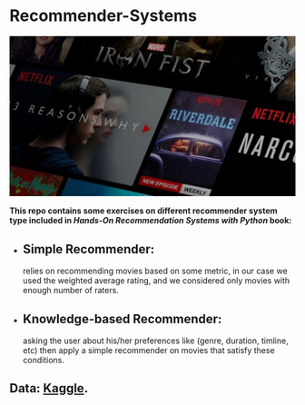 # Recommender-Systems

![movies](https://github.com/AbeerMahjoub/Recommender-Systems/blob/main/pic.jpg?raw=true)

**This repo contains some exercises on different recommender system type included in *Hands-On	Recommendation	Systems	with	Python* book:**


- ## Simple Recommender:

  relies on recommending movies based on some metric, in our case we used the weighted average rating, and we considered only movies with enough number of raters.
  
- ## Knowledge-based Recommender:
  
  asking the user about his/her preferences like (genre, duration, timline, etc) then apply a simple recommender on movies that satisfy these conditions.

## Data: [Kaggle](https://www.kaggle.com/datasets/rounakbanik/the-movies-dataset).
